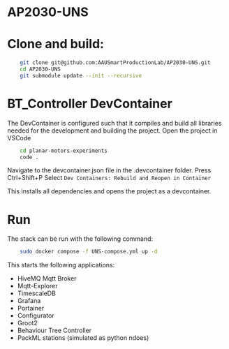 # AP2030-UNS
# Clone and build:
```bash
    git clone git@github.com:AAUSmartProductionLab/AP2030-UNS.git
    cd AP2030-UNS
    git submodule update --init --recursive
```

# BT_Controller DevContainer
The DevContainer is configured such that it compiles and build all libraries needed for the development and building the project.
Open the project in VSCode
```bash
    cd planar-motors-experiments
    code .
```
Navigate to the devcontainer.json file in the .devcontainer folder.
Press Ctrl+Shift+P
Select `Dev Containers: Rebuild and Reopen in Container`

This installs all dependencies and opens the project as a devcontainer.

# Run
The stack can be run with the following command:
```bash
    sudo docker compose -f UNS-compose.yml up -d
```
This starts the following applications:
- HiveMQ Mqtt Broker
- Mqtt-Explorer
- TimescaleDB
- Grafana
- Portainer
- Configurator
- Groot2
- Behaviour Tree Controller
- PackML stations (simulated as python ndoes) 